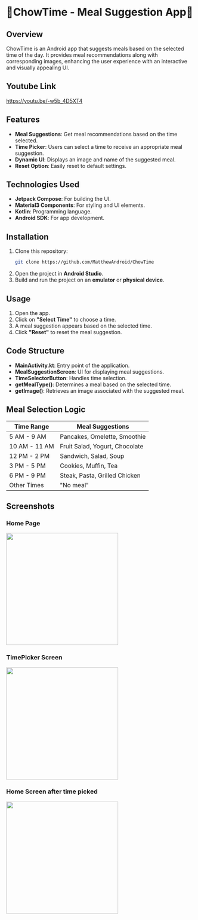 # 🍴ChowTime - Meal Suggestion App🍴

## Overview
ChowTime is an Android app that suggests meals based on the selected time of the day. It provides meal recommendations along with corresponding images, enhancing the user experience with an interactive and visually appealing UI.

## Youtube Link
https://youtu.be/-w5b_4D5XT4

## Features
- **Meal Suggestions**: Get meal recommendations based on the time selected.
- **Time Picker**: Users can select a time to receive an appropriate meal suggestion.
- **Dynamic UI**: Displays an image and name of the suggested meal.
- **Reset Option**: Easily reset to default settings.

## Technologies Used
- **Jetpack Compose**: For building the UI.
- **Material3 Components**: For styling and UI elements.
- **Kotlin**: Programming language.
- **Android SDK**: For app development.

## Installation
1. Clone this repository:
   ```sh
   git clone https://github.com/MatthewAndroid/ChowTime
   ```
2. Open the project in **Android Studio**.
3. Build and run the project on an **emulator** or **physical device**.

## Usage
1. Open the app.
2. Click on **"Select Time"** to choose a time.
3. A meal suggestion appears based on the selected time.
4. Click **"Reset"** to reset the meal suggestion.

## Code Structure
- **MainActivity.kt**: Entry point of the application.
- **MealSuggestionScreen**: UI for displaying meal suggestions.
- **TimeSelectorButton**: Handles time selection.
- **getMealType()**: Determines a meal based on the selected time.
- **getImage()**: Retrieves an image associated with the suggested meal.

## Meal Selection Logic
| Time Range | Meal Suggestions |
|------------|-----------------|
| 5 AM - 9 AM | Pancakes, Omelette, Smoothie |
| 10 AM - 11 AM | Fruit Salad, Yogurt, Chocolate |
| 12 PM - 2 PM | Sandwich, Salad, Soup |
| 3 PM - 5 PM | Cookies, Muffin, Tea |
| 6 PM - 9 PM | Steak, Pasta, Grilled Chicken |
| Other Times | "No meal" |


## Screenshots

### Home Page
<img src="https://github.com/user-attachments/assets/97c16727-cdaa-43d1-ac68-bc84f8213fc1" width="300">

### TimePicker Screen
<img src="https://github.com/user-attachments/assets/9a3df44e-eaba-42ea-b4fc-8b927009c0d8" width="300">

### Home Screen after time picked
<img src="https://github.com/user-attachments/assets/95cfdda1-e020-4add-8684-7c2598bd3bab" width="300">






